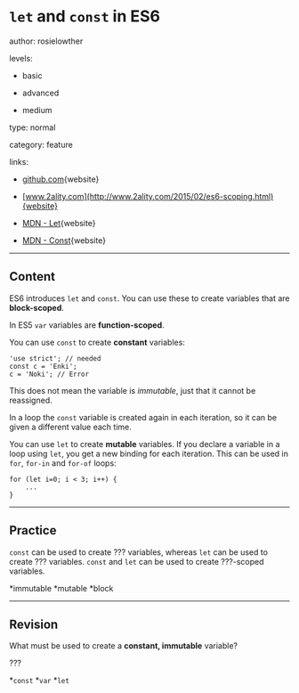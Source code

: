# `let` and `const` in ES6
author: rosielowther

levels:

  - basic

  - advanced

  - medium

type: normal

category: feature

links:

  - [github.com](https://github.com/lukehoban/es6features#arrows){website}

  - [www.2ality.com](http://www.2ality.com/2015/02/es6-scoping.html){website}

  - [MDN - Let](https://developer.mozilla.org/en-US/docs/Web/JavaScript/Reference/Statements/let){website}
  
  - [MDN - Const](https://developer.mozilla.org/en-US/docs/Web/JavaScript/Reference/Statements/const){website}

---
## Content

ES6 introduces `let` and `const`. You can use these to create variables that are **block-scoped**.

In ES5 `var` variables are **function-scoped**.

You can use `const` to create **constant**  variables:
```
'use strict'; // needed
const c = 'Enki';
c = 'Noki'; // Error
```

This does not mean the variable is *immutable*, just that it cannot be reassigned.

In a loop the `const` variable is created again in each iteration, so it can be given a different value each time.

You can use `let` to create **mutable** variables. If you declare a variable in a loop using `let`, you get a new binding for each iteration. This can be used in `for`, `for-in` and `for-of` loops:
```
for (let i=0; i < 3; i++) {
    ...
}

```

---
## Practice

`const` can be used to create ??? variables, whereas `let` can be used to create ??? variables. `const` and `let` can be used to create ???-scoped variables.

*immutable
*mutable
*block

---
## Revision

What must be used to create a **constant, immutable** variable?

???

*`const`
*`var`
*`let`